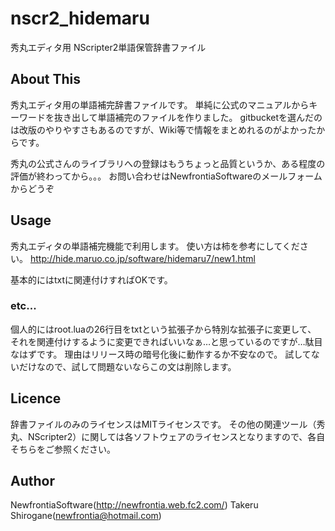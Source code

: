 # nscr2_hidemaru
秀丸エディタ用 NScripter2単語保管辞書ファイル

## About This
秀丸エディタ用の単語補完辞書ファイルです。
単純に公式のマニュアルからキーワードを抜き出して単語補完のファイルを作りました。
gitbucketを選んだのは改版のやりやすさもあるのですが、Wiki等で情報をまとめれるのがよかったからです。

秀丸の公式さんのライブラリへの登録はもうちょっと品質というか、ある程度の評価が終わってから。。。
お問い合わせはNewfrontiaSoftwareのメールフォームからどうぞ

## Usage
秀丸エディタの単語補完機能で利用します。
使い方は柿を参考にしてください。
<http://hide.maruo.co.jp/software/hidemaru7/new1.html>

基本的にはtxtに関連付けすればOKです。

### etc...
個人的にはroot.luaの26行目をtxtという拡張子から特別な拡張子に変更して、
それを関連付けするように変更できればいいなぁ…と思っているのですが…駄目なはずです。
理由はリリース時の暗号化後に動作するか不安なので。
試してないだけなので、試して問題ないならこの文は削除します。

## Licence
辞書ファイルのみのライセンスはMITライセンスです。
その他の関連ツール（秀丸、NScripter2）に関しては各ソフトウェアのライセンスとなりますので、各自そちらをご参照ください。

## Author
NewfrontiaSoftware(http://newfrontia.web.fc2.com/)
Takeru Shirogane(newfrontia@hotmail.com)

